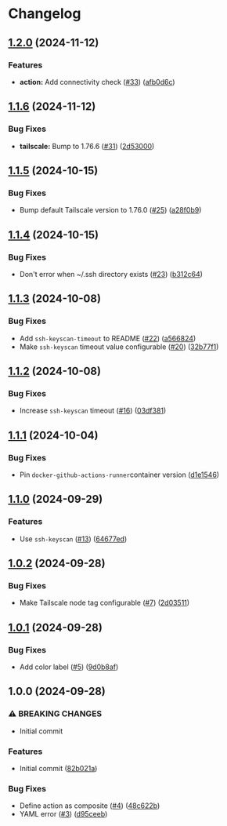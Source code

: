 # Changelog

## [1.2.0](https://github.com/MattKobayashi/tailscale-runner-action/compare/v1.1.6...v1.2.0) (2024-11-12)


### Features

* **action:** Add connectivity check ([#33](https://github.com/MattKobayashi/tailscale-runner-action/issues/33)) ([afb0d6c](https://github.com/MattKobayashi/tailscale-runner-action/commit/afb0d6c417b2c9e6b29ab7babb0206237d258c22))

## [1.1.6](https://github.com/MattKobayashi/tailscale-runner-action/compare/v1.1.5...v1.1.6) (2024-11-12)


### Bug Fixes

* **tailscale:** Bump to 1.76.6 ([#31](https://github.com/MattKobayashi/tailscale-runner-action/issues/31)) ([2d53000](https://github.com/MattKobayashi/tailscale-runner-action/commit/2d5300012c5adc5136fad76740a1bd81c5399606))

## [1.1.5](https://github.com/MattKobayashi/tailscale-runner-action/compare/v1.1.4...v1.1.5) (2024-10-15)


### Bug Fixes

* Bump default Tailscale version to 1.76.0 ([#25](https://github.com/MattKobayashi/tailscale-runner-action/issues/25)) ([a28f0b9](https://github.com/MattKobayashi/tailscale-runner-action/commit/a28f0b9d48bdd1fa221247aa18e87af154c218b0))

## [1.1.4](https://github.com/MattKobayashi/tailscale-runner-action/compare/v1.1.3...v1.1.4) (2024-10-15)


### Bug Fixes

* Don't error when ~/.ssh directory exists ([#23](https://github.com/MattKobayashi/tailscale-runner-action/issues/23)) ([b312c64](https://github.com/MattKobayashi/tailscale-runner-action/commit/b312c6452f8930293dfc7a310ae8a72ee56dab1d))

## [1.1.3](https://github.com/MattKobayashi/tailscale-runner-action/compare/v1.1.2...v1.1.3) (2024-10-08)


### Bug Fixes

* Add `ssh-keyscan-timeout` to README ([#22](https://github.com/MattKobayashi/tailscale-runner-action/issues/22)) ([a566824](https://github.com/MattKobayashi/tailscale-runner-action/commit/a56682459cb80c26eaa7e3b7b75926de36257fa9))
* Make `ssh-keyscan` timeout value configurable ([#20](https://github.com/MattKobayashi/tailscale-runner-action/issues/20)) ([32b77f1](https://github.com/MattKobayashi/tailscale-runner-action/commit/32b77f16912718f98c5f87c2d549ddc639d07cee))

## [1.1.2](https://github.com/MattKobayashi/tailscale-runner-action/compare/v1.1.1...v1.1.2) (2024-10-08)


### Bug Fixes

* Increase `ssh-keyscan` timeout ([#16](https://github.com/MattKobayashi/tailscale-runner-action/issues/16)) ([03df381](https://github.com/MattKobayashi/tailscale-runner-action/commit/03df381b4e63be556f079739e1889ef6861d0481))

## [1.1.1](https://github.com/MattKobayashi/tailscale-runner-action/compare/v1.1.0...v1.1.1) (2024-10-04)


### Bug Fixes

* Pin `docker-github-actions-runner`container version ([d1e1546](https://github.com/MattKobayashi/tailscale-runner-action/commit/d1e1546ebbb76fb9e255d28f71c54750527b5e6c))

## [1.1.0](https://github.com/MattKobayashi/tailscale-runner-action/compare/v1.0.2...v1.1.0) (2024-09-29)


### Features

* Use `ssh-keyscan` ([#13](https://github.com/MattKobayashi/tailscale-runner-action/issues/13)) ([64677ed](https://github.com/MattKobayashi/tailscale-runner-action/commit/64677edd1e06094de35e38ddc2ba0f22d94148b1))

## [1.0.2](https://github.com/MattKobayashi/tailscale-runner-action/compare/v1.0.1...v1.0.2) (2024-09-28)


### Bug Fixes

* Make Tailscale node tag configurable ([#7](https://github.com/MattKobayashi/tailscale-runner-action/issues/7)) ([2d03511](https://github.com/MattKobayashi/tailscale-runner-action/commit/2d035113e1388d2968258bd519fa29d32a17ec9b))

## [1.0.1](https://github.com/MattKobayashi/tailscale-runner-action/compare/v1.0.0...v1.0.1) (2024-09-28)


### Bug Fixes

* Add color label ([#5](https://github.com/MattKobayashi/tailscale-runner-action/issues/5)) ([9d0b8af](https://github.com/MattKobayashi/tailscale-runner-action/commit/9d0b8af39ccfa2b4a253f6c56beeb37f91c8317a))

## 1.0.0 (2024-09-28)


### ⚠ BREAKING CHANGES

* Initial commit

### Features

* Initial commit ([82b021a](https://github.com/MattKobayashi/tailscale-runner-action/commit/82b021abd08c046522087d7e1af3eb7c95168058))


### Bug Fixes

* Define action as composite ([#4](https://github.com/MattKobayashi/tailscale-runner-action/issues/4)) ([48c622b](https://github.com/MattKobayashi/tailscale-runner-action/commit/48c622b9ebc9a4ba0e5b94d7a78c267a64dcad72))
* YAML error ([#3](https://github.com/MattKobayashi/tailscale-runner-action/issues/3)) ([d95ceeb](https://github.com/MattKobayashi/tailscale-runner-action/commit/d95ceeb8333d71afebff957c6d6b462476492cfd))
